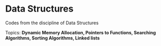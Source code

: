 # Data Structures

Codes from the discipline of Data Structures

Topics:
**Dynamic Memory Allocation, Pointers to Functions, Searching Algorithms, Sorting Algorithms, Linked lists**
